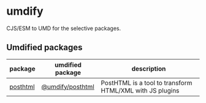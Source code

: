 # umdify

CJS/ESM to UMD for the selective packages.

## Umdified packages

| package                                            | umdified package                                                   | description                                              |
| -------------------------------------------------- | ------------------------------------------------------------------ | -------------------------------------------------------- |
| [posthtml](https://www.npmjs.com/package/posthtml) | [@umdify/posthtml](https://www.npmjs.com/package/@umdify/posthtml) | PostHTML is a tool to transform HTML/XML with JS plugins |
